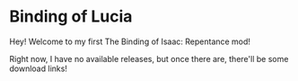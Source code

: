 # Binding of Lucia

Hey! Welcome to my first The Binding of Isaac: Repentance mod!

Right now, I have no available releases, but once there are, there'll be some download links!
